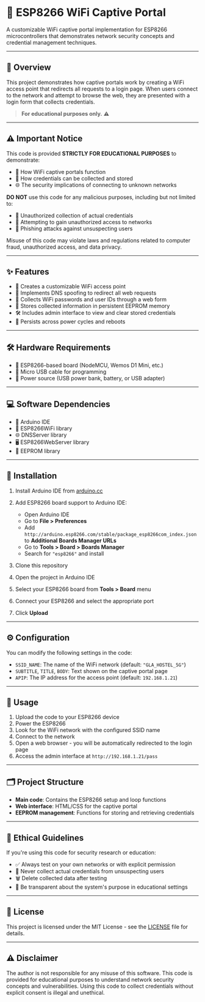 # 📡 ESP8266 WiFi Captive Portal

A customizable WiFi captive portal implementation for ESP8266 microcontrollers that demonstrates network security concepts and credential management techniques.

---

## 📖 Overview

This project demonstrates how captive portals work by creating a WiFi access point that redirects all requests to a login page. When users connect to the network and attempt to browse the web, they are presented with a login form that collects credentials.

> **For educational purposes only.** ⚠️

---

## ⚠️ Important Notice

This code is provided **STRICTLY FOR EDUCATIONAL PURPOSES** to demonstrate:

- 🔐 How WiFi captive portals function  
- 📝 How credentials can be collected and stored  
- 🌐 The security implications of connecting to unknown networks  

**DO NOT** use this code for any malicious purposes, including but not limited to:

- 🚫 Unauthorized collection of actual credentials  
- 🚷 Attempting to gain unauthorized access to networks  
- 🎣 Phishing attacks against unsuspecting users  

Misuse of this code may violate laws and regulations related to computer fraud, unauthorized access, and data privacy.

---

## ✨ Features

- 📶 Creates a customizable WiFi access point  
- 🔁 Implements DNS spoofing to redirect all web requests  
- 🧾 Collects WiFi passwords and user IDs through a web form  
- 💾 Stores collected information in persistent EEPROM memory  
- 🛠️ Includes admin interface to view and clear stored credentials  
- 🔄 Persists across power cycles and reboots  

---

## 🛠️ Hardware Requirements

- 🧩 ESP8266-based board (NodeMCU, Wemos D1 Mini, etc.)  
- 🔌 Micro USB cable for programming  
- 🔋 Power source (USB power bank, battery, or USB adapter)  

---

## 💻 Software Dependencies

- 🧰 Arduino IDE  
- 📡 ESP8266WiFi library  
- 🌐 DNSServer library  
- 🖥️ ESP8266WebServer library  
- 🧠 EEPROM library  

---

## 🚀 Installation

1. Install Arduino IDE from [arduino.cc](https://www.arduino.cc/)  
2. Add ESP8266 board support to Arduino IDE:  
   - Open Arduino IDE  
   - Go to **File > Preferences**  
   - Add `http://arduino.esp8266.com/stable/package_esp8266com_index.json` to **Additional Boards Manager URLs**  
   - Go to **Tools > Board > Boards Manager**  
   - Search for `"esp8266"` and install  

3. Clone this repository  
4. Open the project in Arduino IDE  
5. Select your ESP8266 board from **Tools > Board** menu  
6. Connect your ESP8266 and select the appropriate port  
7. Click **Upload**  

---

## ⚙️ Configuration

You can modify the following settings in the code:

- `SSID_NAME`: The name of the WiFi network (default: `"GLA_HOSTEL_5G"`)  
- `SUBTITLE`, `TITLE`, `BODY`: Text shown on the captive portal page  
- `APIP`: The IP address for the access point (default: `192.168.1.21`)  

---

## 🧭 Usage

1. Upload the code to your ESP8266 device  
2. Power the ESP8266  
3. Look for the WiFi network with the configured SSID name  
4. Connect to the network  
5. Open a web browser - you will be automatically redirected to the login page  
6. Access the admin interface at `http://192.168.1.21/pass`  

---

## 🗂️ Project Structure

- **Main code**: Contains the ESP8266 setup and loop functions  
- **Web interface**: HTML/CSS for the captive portal  
- **EEPROM management**: Functions for storing and retrieving credentials  

---

## 🧭 Ethical Guidelines

If you're using this code for security research or education:

- ✅ Always test on your own networks or with explicit permission  
- 🚫 Never collect actual credentials from unsuspecting users  
- 🗑️ Delete collected data after testing  
- 📢 Be transparent about the system's purpose in educational settings  

---

## 📄 License

This project is licensed under the MIT License - see the [LICENSE](LICENSE) file for details.

---

## ⚠️ Disclaimer

The author is not responsible for any misuse of this software. This code is provided for educational purposes to understand network security concepts and vulnerabilities. Using this code to collect credentials without explicit consent is illegal and unethical.

